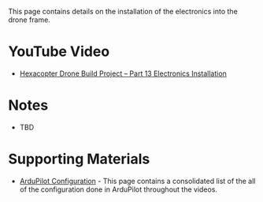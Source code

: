 This page contains details on the installation of the electronics into the drone frame.

# YouTube Video
- [Hexacopter Drone Build Project – Part 13 Electronics Installation](https://youtu.be/XXX)

# Notes
- TBD

# Supporting Materials
- [ArduPilot Configuration](../ArduPilot-Config/ArduPilot-Config.md) - This page contains a consolidated list of the all of the configuration done in ArduPilot throughout the videos.


